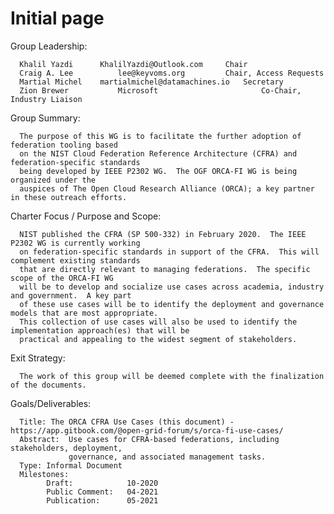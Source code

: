 # Initial page

Group Leadership:

      Khalil Yazdi		KhalilYazdi@Outlook.com		Chair
      Craig A. Lee          lee@keyvoms.org			Chair, Access Requests
      Martial Michel	martialmichel@datamachines.io	Secretary
      Zion Brewer           Microsoft                       Co-Chair, Industry Liaison

Group Summary:

      The purpose of this WG is to facilitate the further adoption of federation tooling based
      on the NIST Cloud Federation Reference Architecture (CFRA) and federation-specific standards
      being developed by IEEE P2302 WG.  The OGF ORCA-FI WG is being organized under the
      auspices of The Open Cloud Research Alliance (ORCA); a key partner in these outreach efforts.

Charter Focus / Purpose and Scope:

      NIST published the CFRA (SP 500-332) in February 2020.  The IEEE P2302 WG is currently working
      on federation-specific standards in support of the CFRA.  This will complement existing standards
      that are directly relevant to managing federations.  The specific scope of the ORCA-FI WG
      will be to develop and socialize use cases across academia, industry and government.  A key part
      of these use cases will be to identify the deployment and governance models that are most appropriate.
      This collection of use cases will also be used to identify the implementation approach(es) that will be
      practical and appealing to the widest segment of stakeholders.

Exit Strategy:

      The work of this group will be deemed complete with the finalization of the documents.

Goals/Deliverables:

      Title: The ORCA CFRA Use Cases (this document) - https://app.gitbook.com/@open-grid-forum/s/orca-fi-use-cases/
      Abstract:  Use cases for CFRA-based federations, including stakeholders, deployment,
                 governance, and associated management tasks.
      Type: Informal Document
      Milestones:
            Draft:            10-2020
            Public Comment:   04-2021
            Publication:      05-2021

